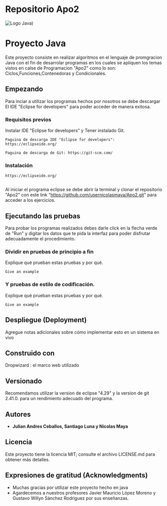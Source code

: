 # Repositorio Apo2
![Logo Java](https://cdn.neowin.com/news/images/uploaded/2016/04/eclipse-logo-new_story.jpg))

# Proyecto Java 

Este proyecto consiste en realizar algoritmos en el lenguaje de promgracion Java con el fin de desarrolar programas en los cuales se apliquen los temas vistos en calse de Programacion "Apo2" como lo son: Ciclos,Funciones,Contenedoras y Condicionales.

## Empezando

Para inciar a utilizar los programas hechos por nosotros se debe descargar El IDE "Eclipse for developers" para poder acceder de manera exitosa.

### Requisitos previos

Instalar IDE "Eclipse for developers" y Tener instalado Git.

```
Paguina de descarga IDE "Eclipse for developers": https://eclipseide.org/

Paguina de descarga de Git: https://git-scm.com/

```

### Instalación



```
https://eclipseide.org/
```



```

```

Al iniciar el programa eclipse se debe abrir la terminal y clonar el repositorio "Apo2" con este link "https://github.com/usernicolasmaya/Apo2.git" para acceder a los ejercicios.

## Ejecutando las pruebas

Para probar los programas realizados debes darle click en la flecha verde de "Run" y digitar los datos que te pida la interfaz para poder disfrutar adecuadamente el procedimiento.

### Dividir en pruebas de principio a fin

Explique qué prueban estas pruebas y por qué.

```
Give an example
```

### Y pruebas de estilo de codificación.

Explique qué prueban estas pruebas y por qué.

```
Give an example
```

## Despliegue (Deployment)

Agregue notas adicionales sobre cómo implementar esto en un sistema en vivo


## Construido con

Dropwizard : el marco web utilizado


## Versionado

Recomendamos utilizar la version de eclipse "4.29" y la version de git  2.41.0. para un rendimiento adecuado del programa.

## Autores

* **Julian Andres Ceballos, Santiago Luna y Nicolas Maya** 


## Licencia

Este proyecto tiene la licencia MIT; consulte el archivo LICENSE.md para obtener más detalles.

## Expresiones de gratitud (Acknowledgments)

* Muchas gracias por utilizar este proyecto hecho en java
* Agardecemos a nuestros profesores Javier Mauricio López Moreno y Gustavo Willyn Sánchez Rodriguez por sus enseñanzas.


